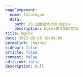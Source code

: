 ```yaml
---
pageComponent:
  name: Catalogue
  data:
    path: 10.运维技术/00.Nginx
    description: Nginx相关知识文档
title: Nginx
date: 2023-05-08 10:49:08
permalink: /nginx/
sidebar: false
article: false
comment: false
editLink: false
description: null
---
```

